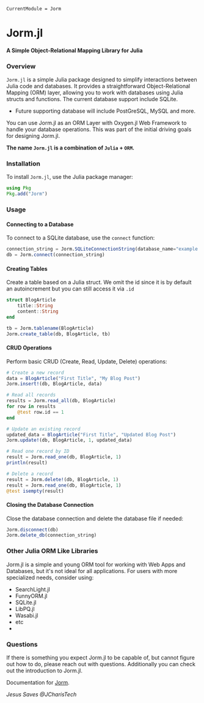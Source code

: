 ```@meta
CurrentModule = Jorm
```

# Jorm.jl
#### A Simple Object-Relational Mapping Library for Julia

### Overview

`Jorm.jl` is a simple Julia package designed to simplify interactions between Julia code and databases. It provides a straightforward Object-Relational Mapping (ORM) layer, allowing you to work with databases using Julia structs and functions.
The current database support include SQLite. 
+ Future supporting database will include PostGreSQL, MySQL and more.

You can use Jorm.jl as an ORM Layer with Oxygen.jl Web Framework to handle your database operations. This was part of the initial driving goals for designing Jorm.jl.

**The name `Jorm.jl` is a combination of `Julia` + `ORM`.**

### Installation

To install `Jorm.jl`, use the Julia package manager:

```julia
using Pkg
Pkg.add("Jorm")
```

### Usage

#### Connecting to a Database

To connect to a SQLite database, use the `connect` function:

```julia
connection_string = Jorm.SQLiteConnectionString(database_name="example.db")
db = Jorm.connect(connection_string)
```

#### Creating Tables

Create a table based on a Julia struct. We omit the id since it is by default an autoincrement but you can still access it via `.id`

```julia
struct BlogArticle
    title::String
    content::String
end

tb = Jorm.tablename(BlogArticle)
Jorm.create_table(db, BlogArticle, tb)
```

#### CRUD Operations

Perform basic CRUD (Create, Read, Update, Delete) operations:

```julia
# Create a new record
data = BlogArticle("First Title", "My Blog Post")
Jorm.insert!(db, BlogArticle, data)

# Read all records
results = Jorm.read_all(db, BlogArticle)
for row in results
    @test row.id == 1
end

# Update an existing record
updated_data = BlogArticle("First Title", "Updated Blog Post")
Jorm.update!(db, BlogArticle, 1, updated_data)

# Read one record by ID
result = Jorm.read_one(db, BlogArticle, 1)
println(result)

# Delete a record
result = Jorm.delete!(db, BlogArticle, 1)
result = Jorm.read_one(db, BlogArticle, 1)
@test isempty(result)
```

#### Closing the Database Connection

Close the database connection and delete the database file if needed:

```julia
Jorm.disconnect(db)
Jorm.delete_db(connection_string)
```


### Other Julia ORM Like Libraries
Jorm.jl is a simple and young ORM tool for working with Web Apps and Databases, but it's not ideal for all applications. For users with more specialized needs, consider using:
+ SearchLight.jl
+ FunnyORM.jl
+ SQLite.jl
+ LibPQ.jl
+ Wasabi.jl
+ etc
+ 

### Questions
If there is something you expect Jorm.jl to be capable of, but cannot figure out how to do, please reach out with questions. Additionally you can check out the introduction to Jorm.jl.


Documentation for [Jorm](https://github.com/jcharistech/Jorm.jl).

*Jesus Saves @JCharisTech*

